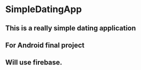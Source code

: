 # SimpleDatingApp
## This is a really simple dating application
## For Android final project
## Will use firebase.
